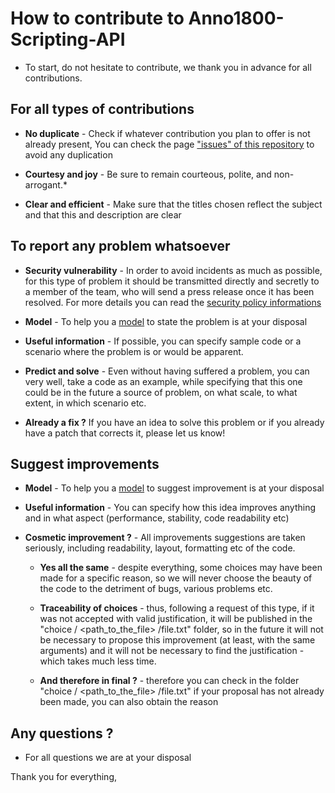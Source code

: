 # How to contribute to Anno1800-Scripting-API

- To start, do not hesitate to contribute, we thank you in advance for all contributions.

## For all types of contributions

- **No duplicate** - Check if whatever contribution you plan to offer is not already present, You can check the page ["issues" of this repository](https://github.com/seynax/anno1800-scripting-api/issues) to avoid any duplication

- **Courtesy and joy** - Be sure to remain courteous, polite, and non-arrogant.*

- **Clear and efficient** - Make sure that the titles chosen reflect the subject and that this and description are clear

## To report any problem whatsoever

- **Security vulnerability** - In order to avoid incidents as much as possible, for this type of problem it should be transmitted directly and secretly to a member of the team, who will send a press release once it has been resolved. For more details you can read the [security policy informations](https://github.com/seynax/anno1800-scripting-api/master/SECURITY.md#security-policy)

- **Model** - To help you a [model](https://github.com/seynax/anno1800-scripting-api/master/ISSUE_TEMPLATE/bug_report.md) to state the problem is at your disposal

- **Useful information** - If possible, you can specify sample code or a scenario where the problem is or would be apparent.

- **Predict and solve** - Even without having suffered a problem, you can very well, take a code as an example, while specifying that this one could be in the future a source of problem, on what scale, to what extent, in which scenario etc.

- **Already a fix ?** If you have an idea to solve this problem or if you already have a patch that corrects it, please let us know!

## Suggest improvements

- **Model** - To help you a [model](https://github.com/seynax/anno1800-scripting-api/master/ISSUE_TEMPLATE/feature_request.md) to suggest improvement is at your disposal

- **Useful information** - You can specify how this idea improves anything and in what aspect (performance, stability, code readability etc)

- **Cosmetic improvement ?** - All improvements suggestions are taken seriously, including readability, layout, formatting etc of the code.

  - **Yes all the same** - despite everything, some choices may have been made for a specific reason, so we will never choose the beauty of the code to the detriment of bugs, various problems etc.

  - **Traceability of choices** - thus, following a request of this type, if it was not accepted with valid justification, it will be published in the "choice / <path_to_the_file> /file.txt" folder, so in the future it will not be necessary to propose this improvement (at least, with the same arguments) and it will not be necessary to find the justification - which takes much less time.

  - **And therefore in final ?** - therefore you can check in the folder "choice / <path_to_the_file> /file.txt" if your proposal has not already been made, you can also obtain the reason

## Any questions ?

- For all questions we are at your disposal

Thank you for everything,
